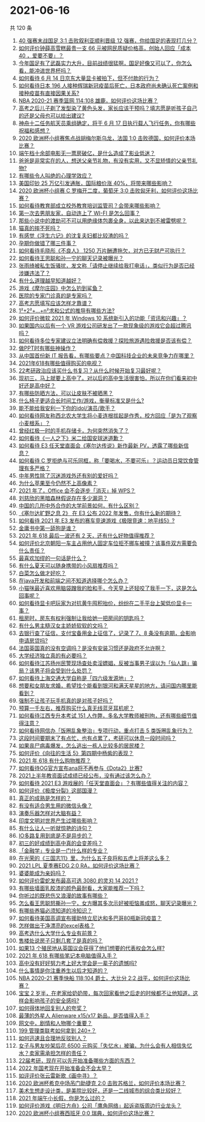 # 2021-06-16

共 120 条

<!-- BEGIN -->
<!-- 最后更新时间 Wed Jun 16 2021 12:03:07 GMT+0800 (China Standard Time) -->

1. [40 强赛末战国足 3:1 击败叙利亚顺利晋级 12
   强赛，你给国足的表现打几分？](https://www.zhihu.com/question/465257701)
2. [如何评价钟薛高雪糕最贵一支 66 元被网民质疑价格高，创始人回应「成本 40
   ，爱要不要」？](https://www.zhihu.com/question/465157262)
3. [今年国足有了武磊实力大升，目前战绩很猛啊，国足好像又可以了，你怎么看，能冲进世界杯吗？](https://www.zhihu.com/question/464598980)
4. [如何看待 6 月 14 日京东大量显卡被拍下，但不付款的行为？](https://www.zhihu.com/question/465139496)
5. [如何看待日本 196
   人接种辉瑞新冠疫苗后死亡，日本政府尚未确认死亡案例和接种疫苗有直接因果关系?](https://www.zhihu.com/question/464426634)
6. [NBA 2020-21 赛季篮网 114:108
   雄鹿，如何评价这场比赛？](https://www.zhihu.com/question/465262539)
7. [高考之后儿子剃了发型染了黄色头发，家长应该干预吗？填志愿是听孩子自己的还是父母也可以给出建议?](https://www.zhihu.com/question/464569384)
8. [神舟十二任务航天员乘组确定，将于 6 月 17
   日执行载人飞行任务，你有哪些祝福和感想？](https://www.zhihu.com/question/465272001)
9. [2020 欧洲杯小组赛焦点战胡梅尔斯乌龙，法国 1:0
   击败德国，如何评价本场比赛？](https://www.zhihu.com/question/465165879)
10. [端午档十余部电影无一票房破亿，是什么造成了影业低迷？](https://www.zhihu.com/question/465092815)
11. [爸爸是非常实在的人，想送父亲节礼物，有没有实用，又不显矫情的父亲节礼物?](https://www.zhihu.com/question/31356015)
12. [有哪些令人叫绝的心理学效应？](https://www.zhihu.com/question/20357247)
13. [美国印钞 25 万亿引发通胀，国际粮价涨
    40%，将带来哪些影响？](https://www.zhihu.com/question/464253751)
14. [2020 欧洲杯小组赛 C 罗梅开二度，葡萄牙 3:0
    击败匈牙利，如何评价这场比赛？](https://www.zhihu.com/question/465241022)
15. [如何看待教育部成立校外教育培训监管司？会带来哪些影响？](https://www.zhihu.com/question/465193204)
16. [第一次去男朋友家，自动连上了 WI-FI 是怎么回事？](https://www.zhihu.com/question/464961722)
17. [那些小说中的渡劫可不可以用绝缘体包裹全身，以此来达到不被雷劈呢？](https://www.zhihu.com/question/449057976)
18. [猫真的摔不死吗？](https://www.zhihu.com/question/19978294)
19. [有感觉《浮生六记》的沈复夫妇都比较渣的吗？](https://www.zhihu.com/question/66223575)
20. [孕期你做错了哪三件事？](https://www.zhihu.com/question/394789468)
21. [如何看待毛晓彤《不良人》 1250
    万片酬遭拖欠，对方已无财产可执行？](https://www.zhihu.com/question/465208835)
22. [如何看待王思聪和孙一宁的聊天记录被曝光？](https://www.zhihu.com/question/465160470)
23. [张雨绮被私生饭骚扰，发文称「请停止继续给我打电话」，类似行为是否已经涉嫌违法了？](https://www.zhihu.com/question/465146351)
24. [有什么道理越早知道越好？](https://www.zhihu.com/question/431287807)
25. [游戏《摩尔庄园》中怎么钓到鲨鱼？](https://www.zhihu.com/question/463116425)
26. [医院的专家门诊真的是专家吗？](https://www.zhihu.com/question/462723913)
27. [高考志愿填写应该怎样才靠谱？](https://www.zhihu.com/question/282379013)
28. [1²+2²+…+n²求和公式的推导有哪些方法?](https://www.zhihu.com/question/411372206)
29. [如何评价微软 2021 年 Windows 10
    系统新引入的功能「资讯和兴趣」？](https://www.zhihu.com/question/464657974)
30. [如果国内以后有一个 VR
    游戏公司研发出了一款现象级的游戏它会超过腾讯吗？](https://www.zhihu.com/question/465090565)
31. [如何看待多位专家建议立法明确有偿救援？探险旅游遇险救援是否该有偿？](https://www.zhihu.com/question/465150991)
32. [做PPT时有哪些神操作？](https://www.zhihu.com/question/65019555)
33. [从中国首份新 IT
    报告看，有哪些要点？中国科技企业的未来竞争力在哪里？](https://www.zhihu.com/question/464231920)
34. [2021年618有哪些值得购买的电视？](https://www.zhihu.com/question/465211788)
35. [22考研政治应该买什么书复习？从什么时候开始复习最好呢？](https://www.zhihu.com/question/465118959)
36. [现初三，马上就要上高中了。对以后的高中生活很害怕，所以在你们看来初中好还是高中好？](https://www.zhihu.com/question/463272022)
37. [有哪些防晒方法，可以让皮肤不被晒黑？](https://www.zhihu.com/question/462578821)
38. [什么椅子更适合长时间工作/游戏，衡量标准又是什么?](https://www.zhihu.com/question/28628163)
39. [能不能给我安利一下你的idol/演员/歌手？](https://www.zhihu.com/question/451642452)
40. [如何看待网友称西北农大学生将小麦连根拔起是作秀，校方回应「是为了观察小麦根系」？](https://www.zhihu.com/question/465265604)
41. [曾经红极一时的手机存储卡，为何突然消失了？](https://www.zhihu.com/question/379697777)
42. [如何看待《一人之下》米二给国安球迷道歉？](https://www.zhihu.com/question/465110855)
43. [如何看待 E3 任天堂直面会《塞尔达传说》新作最新
    PV，透露了哪些新信息？](https://www.zhihu.com/question/465249547)
44. [如何看待 C
    罗拒绝与可乐同框，称「要喝水，不要可乐」？运动员日常饮食管理有多严格？](https://www.zhihu.com/question/465112331)
45. [中年男性除了沉迷游戏外还有别的爱好吗？](https://www.zhihu.com/question/459226864)
46. [为什么苹果至今仍然不上高像素？](https://www.zhihu.com/question/464657256)
47. [2021 年了，Office 会不会逐步「消灭」掉 WPS？](https://www.zhihu.com/question/460028327)
48. [刘慈欣的黑暗森林假说存在多少漏洞？](https://www.zhihu.com/question/451440009)
49. [中国的几所中外合作的大学前景如何，有什么区别？](https://www.zhihu.com/question/291415035)
50. [《塞尔达旷野之息 2》 在 E3 公布 2022
    年发售，你有什么新的期待？](https://www.zhihu.com/question/465247574)
51. [如何看待 2021 年 E3
    发布的赛车竞速游戏《极限竞速：地平线5》?](https://www.zhihu.com/question/464891552)
52. [金庸书中第一舔狗是谁？](https://www.zhihu.com/question/464912057)
53. [2021 年 618 最后一波还有 2
    天，还有什么好物值得推荐？](https://www.zhihu.com/question/465133544)
54. [如何评价北京朝阳一车主占用他人固定车位拒不挪车被撞？该事件双方需要负什么责任？](https://www.zhihu.com/question/465097829)
55. [最喜欢加缪的一句话是什么？](https://www.zhihu.com/question/318208674)
56. [有什么夏天可以随身携带的小风扇推荐吗？](https://www.zhihu.com/question/59997334)
57. [白菜怎么做才好吃？](https://www.zhihu.com/question/26593822)
58. [在java开发和前端之间不知道选择哪个怎么办？](https://www.zhihu.com/question/280273732)
59. [小猫咪最近喜欢用脑袋蹭我的脸和手，今天早上还轻咬了我手一下，这是怎么回事呢？](https://www.zhihu.com/question/464003051)
60. [如何看待显卡吧玩家为对抗黄牛囤积抬价，纷纷在二手平台上架低价显卡一事？](https://www.zhihu.com/question/464735756)
61. [租房时，房东有权利强制让我给她一把房间的钥匙吗？](https://www.zhihu.com/question/462612155)
62. [有什么男主糙汉女主娇娇软软的文吗？](https://www.zhihu.com/question/393112777)
63. [去银行查了征信，支付宝备用金上征信了，记录了 7、8
    条没有逾期，会影响申请房贷吗?](https://www.zhihu.com/question/401757959)
64. [法国英国真的没有空调吗？是没有安装习惯还是政府不允许啊？](https://www.zhihu.com/question/48716799)
65. [大学经济独立真的有必要吗？](https://www.zhihu.com/question/385171736)
66. [如何看待江苏扬州民警现场查处卖淫嫖娼，反被当事男子误以为「仙人跳」骗局？该男子将会受到什么处罚？](https://www.zhihu.com/question/464879487)
67. [如何看待上海交通大学自称是「四六级发源地」？](https://www.zhihu.com/question/464806294)
68. [想要和女朋友求婚，希望找个能看到银河和满天星星的地方，请问国内哪里能看到？](https://www.zhihu.com/question/453392696)
69. [强制不让孩子玩手机真的是对孩子好吗？](https://www.zhihu.com/question/325178193)
70. [预算一千左右，推荐购买什么真无线蓝牙耳机呢？](https://www.zhihu.com/question/461079082)
71. [如何看待江西专升本考试 151
    人作弊，多名大学教师被刑拘，还有哪些细节值得注意？](https://www.zhihu.com/question/465076235)
72. [如何看待网信办「饭圈乱象整治」专项行动，重点打击 5
    类饭圈乱象行为？](https://www.zhihu.com/question/465112780)
73. [这段时间要期末了有点忙，也有点累了，考研可以休息一段时间吗？](https://www.zhihu.com/question/464096874)
74. [如果丧尸病毒爆发，怎么逃出一栋人比较多的居民楼？](https://www.zhihu.com/question/38408371)
75. [如何评价《向往的生活 5》第四期中杨紫的表现？](https://www.zhihu.com/question/459467558)
76. [2021 年 618 有什么购物推荐？](https://www.zhihu.com/question/456666130)
77. [如何看待OG官方宣布ana将不再参与《Dota2》比赛?](https://www.zhihu.com/question/465058089)
78. [2021上半年教资面试成绩已经公布，没有通过该怎么办？](https://www.zhihu.com/question/465072042)
79. [如何看待 2021 E3
    游戏展的「任天堂直面会」？有哪些值得关注的内容？](https://www.zhihu.com/question/465215405)
80. [如何评价《极度分裂》这部国漫？](https://www.zhihu.com/question/28082072)
81. [真正的成熟是怎样的？](https://www.zhihu.com/question/23055853)
82. [有没有适合男生用的微信头像？](https://www.zhihu.com/question/454151961)
83. [演奏乐器怎样对大脑有益？](https://www.zhihu.com/question/266210634)
84. [印度文明对世界产生过哪些影响？](https://www.zhihu.com/question/462960421)
85. [有什么让人一听就惊艳的诗句？](https://www.zhihu.com/question/457061535)
86. [IO多路复用到底是不是异步的？](https://www.zhihu.com/question/59975081)
87. [初三的好成绩到高中真的会变差吗？](https://www.zhihu.com/question/464672740)
88. [「金融学」专业是一门什么样的专业？](https://www.zhihu.com/question/324787450)
89. [在光荣的《三国志11》里，为什么五子良将和五虎上将差这么多？](https://www.zhihu.com/question/329658518)
90. [2021 LPL 夏季赛EDG 2:0 RA，如何评价这场比赛？](https://www.zhihu.com/question/464995096)
91. [婆婆能成为亲妈吗？](https://www.zhihu.com/question/317585068)
92. [如何评价雷蛇发布最高可选 3080 的灵刃 14 2021 ?](https://www.zhihu.com/question/465077231)
93. [有哪些墙面乳胶漆的颜色最耐看，大家能推荐一下吗？](https://www.zhihu.com/question/266901539)
94. [你听过的既悲伤又浪漫的故事有哪些？](https://www.zhihu.com/question/26437791)
95. [怎么看王思聪怒撕孙一宁，女方曝其多次示好被拒恼羞成怒，聊天记录曝光？](https://www.zhihu.com/question/465193554)
96. [有哪些养猫必须知道的冷知识？](https://www.zhihu.com/question/428891310)
97. [如何看待美国高调宣布援助特立尼达和多巴哥80瓶新冠疫苗？](https://www.zhihu.com/question/465072169)
98. [怎样做出干净漂亮的excel表格？](https://www.zhihu.com/question/21287244)
99. [高考选什么大学什么专业有前景？](https://www.zhihu.com/question/440235164)
100. [售楼处说房子只剩几套了是真的吗？](https://www.zhihu.com/question/460961867)
101. [如果13 个殖民地从英国议会获得了他们想要的代表权会怎么样?](https://www.zhihu.com/question/463566948)
102. [2021 年 618 有哪些笔记本电脑值得入手？](https://www.zhihu.com/question/457255317)
103. [高中没有好好努力考上好大学会是一辈子的遗憾吗?](https://www.zhihu.com/question/463210788)
104. [什么事情是你注重养生以后才知道的？](https://www.zhihu.com/question/451372641)
105. [NBA 2020-21 赛季快船 118:104 爵士，大比分 2:2
     战平，如何评价这场比赛？](https://www.zhihu.com/question/465077497)
106. [宝宝 2
     岁半，在老家给奶奶带，每次回家看他之后走的时候都不让他知道，这样会影响孩子的安全感吗?](https://www.zhihu.com/question/464606733)
107. [如何得体地回复别人的夸奖？](https://www.zhihu.com/question/23758741)
108. [最薄的外星人 Alienware x15/x17
     新品，是否值得入手？](https://www.zhihu.com/question/462727712)
109. [网文中，剧情和人物哪个重要？](https://www.zhihu.com/question/464564870)
110. [199 管理类联考如何拿到 240+？](https://www.zhihu.com/question/61541247)
111. [如何迅速且合理地反驳别人？](https://www.zhihu.com/question/21995841)
112. [女子与男友吵架后花 6500
     元购买「失忆水」被骗，为什么会有人相信失忆水？卖家需承担怎样的责任？](https://www.zhihu.com/question/465082372)
113. [22届考研，现在可以先开始准备哪些方面的东西？](https://www.zhihu.com/question/364876645)
114. [2022 年国考现在开始准备会不会太早？](https://www.zhihu.com/question/444676802)
115. [如评评价张云雷新歌《画中寻》？](https://www.zhihu.com/question/465107627)
116. [2020 欧洲杯希克中场吊门助捷克 2:0
     击败苏格兰，如何评价本场比赛？](https://www.zhihu.com/question/464977163)
117. [美术生想走设计类，是美院比较好，还是一二线城市的综合类比较好？](https://www.zhihu.com/question/462891421)
118. [2021 年端午小长假，你是怎么过的？](https://www.zhihu.com/question/464547029)
119. [如何评价游戏《明日方舟》公司「鹰角网络」起诉盗版周边行业龙头？](https://www.zhihu.com/question/427884535)
120. [2020 欧洲杯小组赛西班牙 0:0 瑞典，如何评价这场比赛？](https://www.zhihu.com/question/465057552)

<!-- END -->
